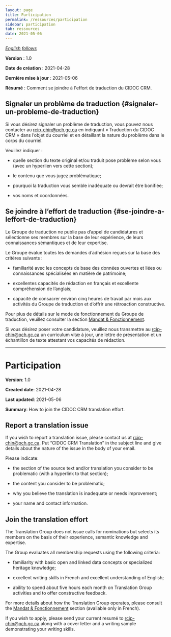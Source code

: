 ```yaml
---
layout: page
title: Participation
permalink: /ressources/participation
sidebar: participation
tab: ressources
date: 2021-05-06
---
```


[*English follows*](#en)

**Version** : 1.0

**Date de création** : 2021-04-28

**Dernière mise à jour** : 2021-05-06

**Résumé** : Comment se joindre à l'effort de traduction du CIDOC CRM.

## Signaler un problème de traduction {#signaler-un-probleme-de-traduction}

Si vous désirez signaler un problème de traduction, vous pouvez nous contacter au [rcip-chin@pch.gc.ca](mailto:rcip-chin@pch.gc.ca) en indiquant « Traduction du CIDOC CRM » dans l’objet du courriel et en détaillant la nature du problème dans le corps du courriel.

Veuillez indiquer :

  - quelle section du texte original et/ou traduit pose problème selon vous (avec un hyperlien vers cette section);

  - le contenu que vous jugez problématique;

  - pourquoi la traduction vous semble inadéquate ou devrait être bonifiée;

  - vos noms et coordonnées.

## Se joindre à l’effort de traduction {#se-joindre-a-leffort-de-traduction}

Le Groupe de traduction ne publie pas d’appel de candidatures et sélectionne ses membres sur la base de leur expérience, de leurs connaissances sémantiques et de leur expertise.

Le Groupe évalue toutes les demandes d’adhésion reçues sur la base des critères suivants :

  - familiarité avec les concepts de base des données ouvertes et liées ou connaissances spécialisées en matière de patrimoine;

  - excellentes capacités de rédaction en français et excellente compréhension de l’anglais;

  - capacité de consacrer environ cinq heures de travail par mois aux activités du Groupe de traduction et d’offrir une rétroaction constructive.

Pour plus de détails sur le mode de fonctionnement du Groupe de traduction, veuillez consulter la section [Mandat & Fonctionnement](https://chin-rcip.github.io/cidoc_crm_fr-ca/ressources/mandat-fonctionnement).

Si vous désirez poser votre candidature, veuillez nous transmettre au [rcip-chin@pch.gc.ca](mailto:rcip-chin@pch.gc.ca) un curriculum vitæ à jour, une lettre de présentation et un échantillon de texte attestant vos capacités de rédaction.


---

<h1 class="post-title" id="en">Participation</h1>

**Version**: 1.0

**Created date**: 2021-04-28

**Last updated**: 2021-05-06

**Summary**: How to join the CIDOC CRM translation effort.


## Report a translation issue

If you wish to report a translation issue, please contact us at [rcip-chin@pch.gc.ca](mailto:rcip-chin@pch.gc.ca). Put “CIDOC CRM Translation” in the subject line and give details about the nature of the issue in the body of your email.

Please indicate:

  - the section of the source text and/or translation you consider to be problematic (with a hyperlink to that section);

  - the content you consider to be problematic;

  - why you believe the translation is inadequate or needs improvement;

  - your name and contact information.

## Join the translation effort

The Translation Group does not issue calls for nominations but selects its members on the basis of their experience, semantic knowledge and expertise.

The Group evaluates all membership requests using the following criteria:

  - familiarity with basic open and linked data concepts or specialized heritage knowledge;

  - excellent writing skills in French and excellent understanding of English;

  - ability to spend about five hours each month on Translation Group activities and to offer constructive feedback.

For more details about how the Translation Group operates, please consult the [Mandat & Fonctionnement](https://chin-rcip.github.io/cidoc_crm_fr-ca/ressources/mandat-fonctionnement) section (available only in French).

If you wish to apply, please send your current resumé to [rcip-chin@pch.gc.ca](mailto:rcip-chin@pch.gc.ca) along with a cover letter and a writing sample demonstrating your writing skills.
